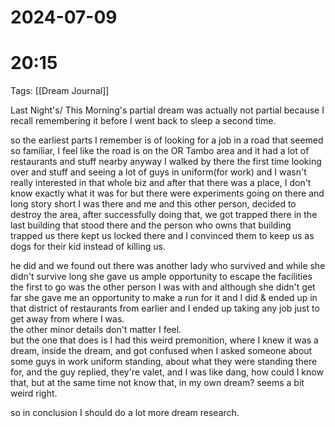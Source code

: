 
# 2024-07-09
# 20:15 

Tags: [[Dream Journal]]

Last Night's/ This Morning's partial dream was actually not partial because I recall remembering it before I went back to sleep a second time.  
  
so the earliest parts I remember is of looking for a job in a road that seemed so familiar, I feel like the road is on the OR Tambo area and it had a lot of restaurants and stuff nearby anyway I walked by there the first time looking over and stuff and seeing a lot of guys in uniform(for work) and I wasn't really interested in that whole biz and after that there was a place, I don't know exactly what it was for but there were experiments going on there and long story short I was there and me and this other person, decided to destroy the area, after successfully doing that, we got trapped there in the last building that stood there and the person who owns that building trapped us there kept us locked there and I convinced them to keep us as dogs for their kid instead of killing us.  
  
he did and we found out there was another lady who survived and while she didn't survive long she gave us ample opportunity to escape the facilities the first to go was the other person I was with and although she didn't get far she gave me an opportunity to make a run for it and I did & ended up in that district of restaurants from earlier and I ended up taking any job just to get away from where I was.  
the other minor details don't matter I feel.  
but the one that does is I had this weird premonition, where I knew it was a dream, inside the dream, and got confused when I asked someone about some guys in work uniform standing, about what they were standing there for, and the guy replied, they're valet, and I was like dang, how could I know that, but at the same time not know that, in my own dream? seems a bit weird right.  
  
so in conclusion I should do a lot more dream research.